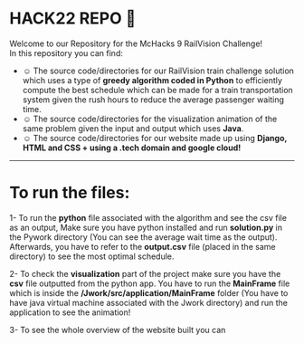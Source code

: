 # HACK22 REPO 👀
<h>Welcome to our Repository for the McHacks 9 RailVision Challenge!</h><br>
In this repository you can find:<br>
- ☺️ The source code/directories for our RailVision train challenge solution which uses a type of <b>greedy algorithm coded in Python</b> to efficiently compute the best schedule which can be made for a train transportation system given the rush hours to reduce the average passenger waiting time.
- ☺️ The source code/directories for the visualization animation of the same problem given the input and output which uses <b>Java</b>.
- ☺️ The source code/directories for our website made up using <b>Django, HTML and CSS + using a .tech domain and google cloud! </b>
---
# To run the files:
1- To run the <b>python</b> file associated with the algorithm and see the csv file as an output, Make sure you have python installed
and run <b>solution.py</b> in the Pywork directory (You can see the average wait time as the output). 
Afterwards, you have to refer to the <b>output.csv</b> file (placed in the same directory) to see the most optimal schedule.

2- To check the <b>visualization</b> part of the project make sure you have the <b>csv</b> file outputted from the python app. You have to run the 
<b>MainFrame</b> file which is inside the <b>/Jwork/src/application/MainFrame</b> folder (You have to have java virtual machine associated with the Jwork directory) and run the application to see the animation!

3- To see the whole overview of the website built you can 